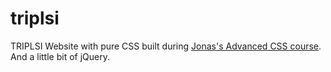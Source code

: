 # triplsi
TRIPLSI Website with pure CSS built during [Jonas's Advanced CSS course](https://www.udemy.com/advanced-css-and-sass).
And a little bit of jQuery.
